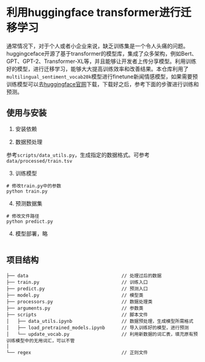 # 利用huggingface transformer进行迁移学习

通常情况下，对于个人或者小企业来说，缺乏训练集是一个令人头痛的问题。huggingceface开源了基于transformer的模型库，集成了众多架构，例如Bert、GPT、GPT-2、Transformer-XL等，并且能够让开发者上传分享模型。利用训练好的模型，进行迁移学习，能够大大提高训练效率和改善结果。本仓库利用了`multilingual_sentiment_vocab20k`模型进行finetune新闻情感模型，如果需要预训练模型可以去[huggingface官网](https://huggingface.co/models)下载，下载好之后，参考下面的步骤进行训练和预测。

## 使用与安装

1. 安装依赖

2. 数据预处理

参考`scripts/data_utils.py`，生成指定的数据格式。可参考`data/processed/train.tsv`

3. 训练模型
```
# 修改train.py中的参数
python train.py
```

4. 预测数据集
```
# 修改文件路径
python predict.py
```

4. 模型部署，略
```
```

## 项目结构
```
├── data                                  // 处理过后的数据
├── train.py                              // 训练入口
├── predict.py                            // 预测入口
├── model.py                              // 模型类
├── processors.py                         // 数据处理类
├── arguments.py                          // 参数类
├── scripts                               // 脚本文件
│   ├── data_utils.ipynb                  // 数据预处理，生成模型所需格式
│   ├── load_pretrained_models.ipynb      // 导入训练好的模型，进行预测
│   └── update_vocab.py                   // 利用新数据的词汇表，填充原有预训练模型中的无用词汇，可以不管
│
└── regex                                 // 正则文件
```

